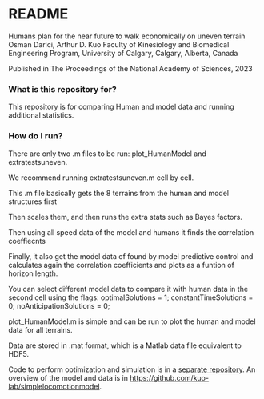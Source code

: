# README #

Humans plan for the near future to walk economically on uneven terrain
Osman Darici, Arthur D. Kuo
Faculty of Kinesiology and Biomedical Engineering Program, University of Calgary, Calgary, Alberta, Canada

Published in The Proceedings of the National Academy of Sciences, 2023

### What is this repository for? ###
This repository is for comparing Human and model data and running additional statistics.

### How do I run? ###

There are only two .m files to be run: plot_HumanModel and extratestsuneven. 

We recommend running extratestsuneven.m cell by cell.

This .m file basically gets the 8 terrains from the human and model structures first

Then scales them, and then runs the extra stats such as Bayes factors. 

Then using all speed data of the model and humans it finds the correlation coeffiecnts

Finally, it also get the model data of found by model predictive control and calculates again the correlation coefficients and plots as a funtion of horizon length.

You can select different model data to compare it with human data in the second cell using the flags:
optimalSolutions = 1;
constantTimeSolutions = 0;
noAnticipationSolutions = 0;


plot_HumanModel.m is simple and can be run to plot the human and model data for all terrains.

Data are stored in .mat format, which is a Matlab data file equivalent to HDF5.

Code to perform optimization and simulation is in a [separate repository](https://github.com/kuo-lab/simplelocomotionmodel/src/uneventerrain.ipynb). An overview of the model and data is in https://github.com/kuo-lab/simplelocomotionmodel.
